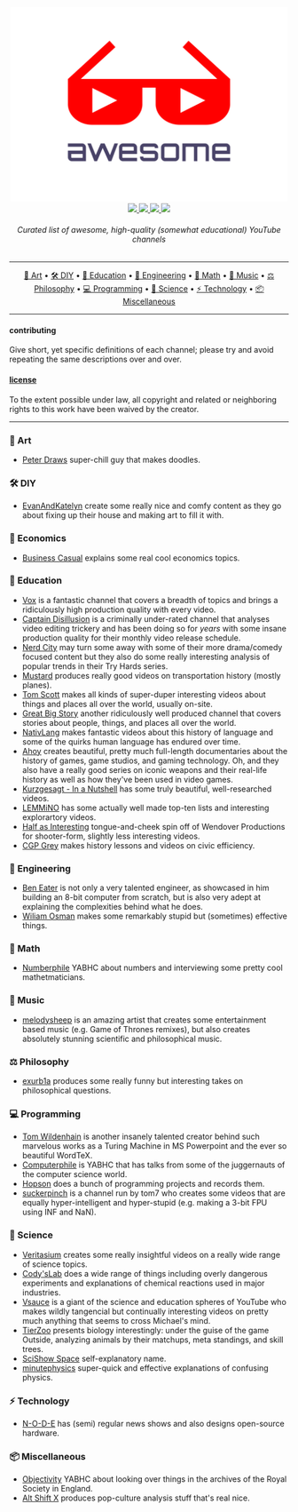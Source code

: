 <div align="center">
  <img src="/logo.svg" width="500" height="350"><br>
  <a href="https://awesome.re">
    <img src="https://awesome.re/badge-flat.svg">
  </a>
  <a href="https://discord.gg/Xyaprg6">
    <img src="https://img.shields.io/discord/471417544847392770.svg?style=flat-square&logo=discord">
  </a>
  <a href="https://youtube.com">
    <img src="https://img.shields.io/website/http/youtube.com.svg?down_color=red&down_message=down&up_color=green&up_message=up&label=YouTube&logo=youtube&logoColor=red&style=flat-square">
  </a>
  <a href="https://creativecommons.org/publicdomain/zero/1.0">
    <img src="https://img.shields.io/badge/license-CC0-blue.svg?style=flat-square">
  </a>
  <h6>Curated list of awesome, high-quality (somewhat educational) YouTube channels</h6>
</div>

---

<p align="center">
  <a href="#-art">🎨 Art</a> •
  <a href="#-diy">🛠 DIY</a> •
  <a href="#-education">🍎 Education</a> •
  <a href="#-engineering">🔧 Engineering</a> •
  <a href="#-math">🧮 Math</a> •
  <a href="#-music">🎵 Music</a> •
  <a href="#-philosophy">⚖ Philosophy</a> •
  <a href="#-programming">💻 Programming</a> •
  <a href="#-science">🧪 Science</a> •
  <a href="#-technology">⚡ Technology</a> •
  <a href="#-miscellaneous">📦 Miscellaneous</a>
</p>

---

#### contributing
Give short, yet specific definitions of each channel; please try and avoid repeating the same descriptions over and over.

#### [license](./LICENSE.md)
To the extent possible under law, all copyright and related or neighboring rights to this work have been waived by the creator.

---

### 🎨 Art

- [Peter Draws](https://www.youtube.com/channel/UCGtGTAa-xarr2HrEKRgRUHQ) super-chill guy that makes doodles.

### 🛠 DIY

- [EvanAndKatelyn](https://www.youtube.com/channel/UCUuMYw2l2UeWyTGYixYfRCA) create some really nice and comfy content as they go about fixing up their house and making art to fill it with.

### 💸 Economics

- [Business Casual](https://www.youtube.com/channel/UC_E4px0RST-qFwXLJWBav8Q) explains some real cool economics topics.

### 🍎 Education

- [Vox](https://www.youtube.com/channel/UCLXo7UDZvByw2ixzpQCufnA) is a fantastic channel that covers a breadth of topics and brings a ridiculously high production quality with every video.
- [Captain Disillusion](https://www.youtube.com/channel/UCEOXxzW2vU0P-0THehuIIeg) is a criminally under-rated channel that analyses video editing trickery and has been doing so for *years* with some insane production quality for their monthly video release schedule.
- [Nerd City](https://www.youtube.com/channel/UCxsQFG_8Dbt1sZhLReL2mUw) may turn some away with some of their more drama/comedy focused content but they also do some really interesting analysis of popular trends in their Try Hards series.
- [Mustard](https://www.youtube.com/channel/UC1ZBQ-F-yktYD4m5AzM6pww) produces really good videos on transportation history (mostly planes). 
- [Tom Scott](https://www.youtube.com/channel/UCBa659QWEk1AI4Tg--mrJ2A) makes all kinds of super-duper interesting videos about things and places all over the world, usually on-site.
- [Great Big Story](https://www.youtube.com/channel/UCajXeitgFL-rb5-gXI-aG8Q) another ridiculously well produced channel that covers stories about people, things, and places all over the world.
- [NativLang](https://www.youtube.com/channel/UCMk_WSPy3EE16aK5HLzCJzw) makes fantastic videos about this history of language and some of the quirks human language has endured over time.
- [Ahoy](https://www.youtube.com/channel/UCE1jXbVAGJQEORz9nZqb5bQ) creates beautiful, pretty much full-length documentaries about the history of games, game studios, and gaming technology. Oh, and they also have a really good series on iconic weapons and their real-life history as well as how they've been used in video games.
- [Kurzgesagt - In a Nutshell](https://www.youtube.com/channel/UCsXVk37bltHxD1rDPwtNM8Q) has some truly beautiful, well-researched videos.
- [LEMMiNO](https://www.youtube.com/channel/UCRcgy6GzDeccI7dkbbBna3Q) has some actually well made top-ten lists and interesting explorartory videos.
- [Half as Interesting](https://www.youtube.com/channel/UCuCkxoKLYO_EQ2GeFtbM_bw) tongue-and-cheek spin off of Wendover Productions for shooter-form, slightly less interesting videos.
- [CGP Grey](https://www.youtube.com/channel/UC2C_jShtL725hvbm1arSV9w) makes history lessons and videos on civic efficiency.

### 🔧 Engineering

- [Ben Eater](https://www.youtube.com/channel/UCS0N5baNlQWJCUrhCEo8WlA) is not only a very talented engineer, as showcased in him building an 8-bit computer from scratch, but is also very adept at explaining the complexities behind what he does.
- [Wiliam Osman](https://www.youtube.com/channel/UCfMJ2MchTSW2kWaT0kK94Yw) makes some remarkably stupid but (sometimes) effective things.

### 🧮 Math

- [Numberphile](https://www.youtube.com/channel/UCoxcjq-8xIDTYp3uz647V5A) YABHC about numbers and interviewing some pretty cool mathetmaticians.

### 🎵 Music

- [melodysheep](https://www.youtube.com/channel/UCR9sFzaG9Ia_kXJhfxtFMBA) is an amazing artist that creates some entertainment based music (e.g. Game of Thrones remixes), but also creates absolutely stunning scientific and philosophical music.

### ⚖ Philosophy

- [exurb1a](https://www.youtube.com/channel/UCimiUgDLbi6P17BdaCZpVbg) produces some really funny but interesting takes on philosophical questions.

### 💻 Programming

- [Tom Wildenhain](https://www.youtube.com/channel/UCgO8vdeWcywARd99Od-H_8A) is another insanely talented creator behind such marvelous works as a Turing Machine in MS Powerpoint and the ever so beautiful WordTeX.
- [Computerphile](https://www.youtube.com/channel/UC9-y-6csu5WGm29I7JiwpnA) is YABHC that has talks from some of the juggernauts of the computer science world.
- [Hopson](https://www.youtube.com/channel/UCeQhZOvNKSBRU0Mdg7V44wA) does a bunch of programming projects and records them.
- [suckerpinch](https://www.youtube.com/channel/UC3azLjQuz9s5qk76KEXaTvA) is a channel run by tom7 who creates some videos that are equally hyper-intelligent and hyper-stupid (e.g. making a 3-bit FPU using INF and NaN).

### 🧪 Science

- [Veritasium](https://www.youtube.com/channel/UCHnyfMqiRRG1u-2MsSQLbXA) creates some really insightful videos on a really wide range of science topics.
- [Cody'sLab](https://www.youtube.com/channel/UCu6mSoMNzHQiBIOCkHUa2Aw) does a wide range of things including overly dangerous experiments and explanations of chemical reactions used in major industries.
- [Vsauce](https://www.youtube.com/channel/UC6nSFpj9HTCZ5t-N3Rm3-HA) is a giant of the science and education spheres of YouTube who makes wildly tangencial but continually interesting videos on pretty much anything that seems to cross Michael's mind.
- [TierZoo](https://www.youtube.com/channel/UCHsRtomD4twRf5WVHHk-cMw) presents biology interestingly: under the guise of the game Outside, analyzing animals by their matchups, meta standings, and skill trees.
- [SciShow Space](https://www.youtube.com/channel/UCrMePiHCWG4Vwqv3t7W9EFg) self-explanatory name.
- [minutephysics](https://www.youtube.com/channel/UCUHW94eEFW7hkUMVaZz4eDg) super-quick and effective explanations of confusing physics.

### ⚡ Technology

- [N-O-D-E](https://www.youtube.com/channel/UCvrLvII5oxSWEMEkszrxXEA) has (semi) regular news shows and also designs open-source hardware.

### 📦 Miscellaneous

- [Objectivity](https://www.youtube.com/channel/UCtwKon9qMt5YLVgQt1tvJKg) YABHC about looking over things in the archives of the Royal Society in England.
- [Alt Shift X](https://www.youtube.com/channel/UCveZqqGewoyPiacooywP5Ig) produces pop-culture analysis stuff that's real nice.

